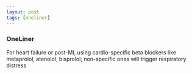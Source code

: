 ```yaml
---
layout: post
tags: [oneliner]
---
```



### OneLiner

For heart failure or post-MI, using cardio-specific beta blockers like metaprolol, atenolol, bisprolol; non-specific ones will trigger respiratory distress
